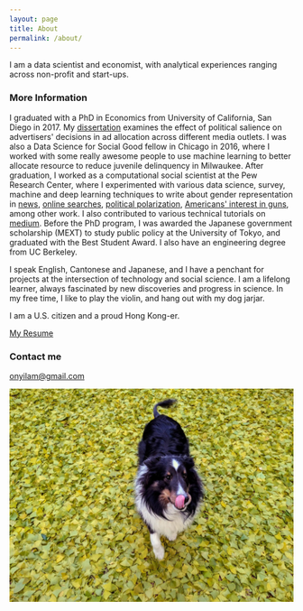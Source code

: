 ```yaml
---
layout: page
title: About
permalink: /about/
---
```


I am a data scientist and economist, with analytical experiences ranging across non-profit and start-ups. 

### More Information

I graduated with a PhD in Economics from University of California, San Diego in 2017. My [dissertation](https://escholarship.org/content/qt76c987rx/qt76c987rx.pdf) examines the effect of political salience on advertisers' decisions in ad allocation across different media outlets. I was also a Data Science for Social Good fellow in Chicago in 2016, where I worked with some really awesome people to use machine learning to better allocate resource to reduce juvenile  delinquency in Milwaukee. After graduation, I worked as a computational social scientist at the Pew Research Center, where I experimented with various data science, survey, machine and deep learning techniques to write about gender representation in [news](https://www.journalism.org/2019/05/23/men-appear-twice-as-often-as-women-in-news-photos-on-facebook/), [online searches](https://www.pewsocialtrends.org/2018/12/17/gender-and-jobs-in-online-image-searches/), [political polarization](https://www.pewresearch.org/fact-tank/2018/02/01/theres-a-large-gender-gap-in-congressional-facebook-posts-about-sexual-misconduct/), [Americans' interest in guns](https://www.pewresearch.org/fact-tank/2018/03/16/what-google-searches-can-tell-us-about-americans-interest-in-guns/), among other work. I also contributed to various technical tutorials on [medium](https://medium.com/@onyilam). Before the PhD program, I was awarded the Japanese government scholarship (MEXT) to study public policy at the University of Tokyo, and graduated with the Best Student Award. I also have an engineering degree from UC Berkeley.

I speak English, Cantonese and Japanese, and I have a penchant for projects at the intersection of technology and social science. I am a lifelong learner, always fascinated by new discoveries and progress in science. In my free time, I like to play the violin, and hang out with my dog jarjar.

I am a U.S. citizen and a proud Hong Kong-er.

<a href= "https://onyilam.github.io/resume.pdf">My Resume</a>

### Contact me

[onyilam@gmail.com](mailto:onyilam@gmail.com)

![jarjar](jarjar.jpg)
